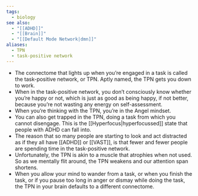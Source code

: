```yaml
---
tags:
  - biology
see also:
  - "[[ADHD]]"
  - "[[Brain]]"
  - "[[Default Mode Network|dmn]]"
aliases:
  - TPN
  - task-positive network
---
```

- The connectome that lights up when you’re engaged in a task is called the task-positive network, or TPN. Aptly named, the TPN gets you down to work.
- When in the task-positive network, you don’t consciously know whether you’re happy or not, which is just as good as being happy, if not better, because you’re not wasting any energy on self-assessment.
- When you’re thinking with the TPN, you’re in the Angel mindset.
- You can also get trapped in the TPN, doing a task from which you cannot disengage. This is the [[Hyperfocus|hyperfocussed]] state that people with ADHD can fall into.
- The reason that so many people are starting to look and act distracted as if they all have [[ADHD]] or [[VAST]], is that fewer and fewer people are spending time in the task-positive network.
- Unfortunately, the TPN is akin to a muscle that atrophies when not used. So as we mentally flit around, the TPN weakens and our attention span shortens.
- When you allow your mind to wander from a task, or when you finish the task, or if you pause too long in anger or dismay while doing the task, the TPN in your brain defaults to a different connectome.
